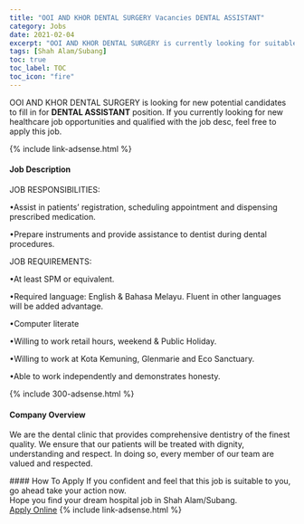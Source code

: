 ```yaml
---
title: "OOI AND KHOR DENTAL SURGERY Vacancies DENTAL ASSISTANT" 
category: Jobs 
date: 2021-02-04 
excerpt: "OOI AND KHOR DENTAL SURGERY is currently looking for suitable person to fill in the DENTAL ASSISTANT which positioned at Shah Alam/Subang" 
tags: [Shah Alam/Subang] 
toc: true 
toc_label: TOC 
toc_icon: "fire" 
--- 
```


<p>OOI AND KHOR DENTAL SURGERY is looking for new potential candidates to fill in for <b>DENTAL ASSISTANT</b> position. If you currently looking for new healthcare job opportunities and qualified with the job desc, feel free to apply this job.
</p>{% include link-adsense.html %} 
<div><div><h4>Job Description</h4></div><div><div><span><div><p>JOB RESPONSIBILITIES:</p><p>&#8226;Assist in patients&#8217; registration, scheduling appointment and dispensing prescribed medication.</p><p>&#8226;Prepare instruments and provide assistance to dentist during dental procedures.</p><p>JOB REQUIREMENTS:</p><p>&#8226;At least SPM or equivalent.</p><p>&#8226;Required language: English &amp; Bahasa Melayu. Fluent in other languages will be added advantage.</p><p>&#8226;Computer literate</p><p>&#8226;Willing to work retail hours, weekend &amp; Public Holiday.</p><p>&#8226;Willing to work at Kota Kemuning, Glenmarie and Eco Sanctuary.</p><p>&#8226;Able to work independently and demonstrates honesty.</p></div></span></div></div></div> 
{% include 300-adsense.html %} 
<div><div><h4>Company Overview</h4></div><div><div><span><div><p>We are the dental clinic&#160;that provides comprehensive dentistry of the finest quality. We&#160;ensure that our patients&#160;will be treated with dignity, understanding and respect. In doing so, every member of our team are valued and respected.</p></div></span></div></div></div> 
#### How To Apply 
If you confident and feel that this job is suitable to you, go ahead take your action now. <br/> 
Hope you find your dream hospital job in Shah Alam/Subang. <br/> 
<a href="https://www.jobstreet.com.my/en/job/dental-assistant-4476074?jobId=jobstreet-my-job-4476074&sectionRank=6&token=0~ea7c643e-a9f6-4036-b4ad-9c2c2e6e25d8&fr=SRP%20View%20In%20New%20Ta" class="btn btn--warning" target="_blank" rel="nofollow noopenner">Apply Online</a> 
{% include link-adsense.html %} 
